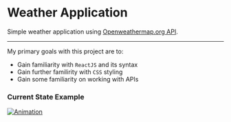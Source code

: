 # Weather Application 
Simple weather application using [Openweathermap.org API](https://openweathermap.org/current).

___

My primary goals with this project are to:
* Gain familiarity with `ReactJS` and its syntax
* Gain further familirity with `CSS` styling
* Gain some familiarity on working with APIs

### Current State Example
[![Animation](https://i.gyazo.com/4539aa85d68afc2cf29ebb133ab4d424.gif)](https://gyazo.com/4539aa85d68afc2cf29ebb133ab4d424)
